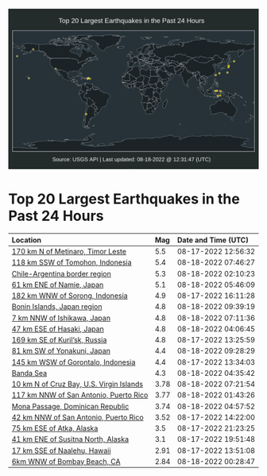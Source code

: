 ![Map](./map.png)

# Top 20 Largest Earthquakes in the Past 24 Hours

| Location | Mag | Date and Time (UTC) |
|:---|:---|:---|
| [170 km N of Metinaro, Timor Leste](https://earthquake.usgs.gov/earthquakes/eventpage/us6000ibju) | 5.5 | 08-17-2022 12:56:32 |
| [118 km SSW of Tomohon, Indonesia](https://earthquake.usgs.gov/earthquakes/eventpage/us6000ibtm) | 5.4 | 08-18-2022 07:46:27 |
| [Chile-Argentina border region](https://earthquake.usgs.gov/earthquakes/eventpage/us6000ibrs) | 5.3 | 08-18-2022 02:10:23 |
| [61 km ENE of Namie, Japan](https://earthquake.usgs.gov/earthquakes/eventpage/us6000ibsp) | 5.1 | 08-18-2022 05:46:09 |
| [182 km WNW of Sorong, Indonesia](https://earthquake.usgs.gov/earthquakes/eventpage/us6000ibmm) | 4.9 | 08-17-2022 16:11:28 |
| [Bonin Islands, Japan region](https://earthquake.usgs.gov/earthquakes/eventpage/us6000ibu2) | 4.8 | 08-18-2022 09:39:19 |
| [7 km NNW of Ishikawa, Japan](https://earthquake.usgs.gov/earthquakes/eventpage/us6000ibtg) | 4.8 | 08-18-2022 07:11:36 |
| [47 km ESE of Hasaki, Japan](https://earthquake.usgs.gov/earthquakes/eventpage/us6000ibs8) | 4.8 | 08-18-2022 04:06:45 |
| [169 km SE of Kuril’sk, Russia](https://earthquake.usgs.gov/earthquakes/eventpage/us6000ibky) | 4.8 | 08-17-2022 13:25:59 |
| [81 km SW of Yonakuni, Japan](https://earthquake.usgs.gov/earthquakes/eventpage/us6000ibu6) | 4.4 | 08-18-2022 09:28:29 |
| [145 km WSW of Gorontalo, Indonesia](https://earthquake.usgs.gov/earthquakes/eventpage/us6000ibl0) | 4.4 | 08-17-2022 13:34:03 |
| [Banda Sea](https://earthquake.usgs.gov/earthquakes/eventpage/us6000ibse) | 4.3 | 08-18-2022 04:35:42 |
| [10 km N of Cruz Bay, U.S. Virgin Islands](https://earthquake.usgs.gov/earthquakes/eventpage/pr2022230002) | 3.78 | 08-18-2022 07:21:54 |
| [117 km NNW of San Antonio, Puerto Rico](https://earthquake.usgs.gov/earthquakes/eventpage/pr2022230000) | 3.77 | 08-18-2022 01:43:26 |
| [Mona Passage, Dominican Republic](https://earthquake.usgs.gov/earthquakes/eventpage/pr2022230001) | 3.74 | 08-18-2022 04:57:52 |
| [42 km NNW of San Antonio, Puerto Rico](https://earthquake.usgs.gov/earthquakes/eventpage/pr2022229001) | 3.52 | 08-17-2022 14:22:00 |
| [75 km ESE of Atka, Alaska](https://earthquake.usgs.gov/earthquakes/eventpage/us6000ibqz) | 3.5 | 08-17-2022 21:23:25 |
| [41 km ENE of Susitna North, Alaska](https://earthquake.usgs.gov/earthquakes/eventpage/ak022aj1oqut) | 3.1 | 08-17-2022 19:51:48 |
| [17 km SSE of Naalehu, Hawaii](https://earthquake.usgs.gov/earthquakes/eventpage/hv73112317) | 2.91 | 08-17-2022 13:51:08 |
| [6km WNW of Bombay Beach, CA](https://earthquake.usgs.gov/earthquakes/eventpage/ci40327432) | 2.84 | 08-18-2022 00:28:47 |
